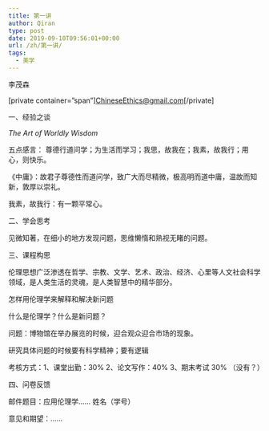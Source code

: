 ```yaml
---
title: 第一讲
author: Qiran
type: post
date: 2019-09-10T09:56:01+00:00
url: /zh/第一讲/
tags:
  - 美学
---
```

李茂森

[private container=&#8221;span&#8221;]ChineseEthics@gmail.com[/private]

一、经验之谈

_The Art of Worldly Wisdom_

五点感言： 尊德行道问学；为生活而学习；我思，故我在；我素，故我行；用心，则快乐。

《中庸》：故君子尊德性而道问学，致广大而尽精微，极高明而道中庸，温故而知新，敦厚以崇礼。

我素，故我行：有一颗平常心。

二、学会思考

见微知著，在细小的地方发现问题，思维懒惰和熟视无睹的问题。

三、课程构思

伦理思想广泛渗透在哲学、宗教、文学、艺术、政治、经济、心里等人文社会科学领域，是人类生活的灵魂，是人类智慧中的精华部分。

怎样用伦理学来解释和解决新问题

什么是伦理学？什么是新问题？

问题：博物馆在举办展览的时候，迎合观众迎合市场的现象。

研究具体问题的时候要有科学精神；要有逻辑

考核方式：1、课堂出勤：30% 2、论文写作：40% 3、期末考试 30% （没有？）

四、问卷反馈

邮件题目：应用伦理学…… 姓名（学号）

意见和期望：……
